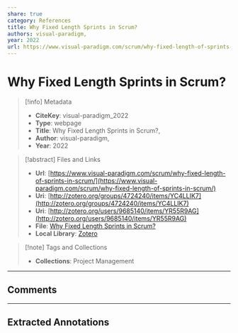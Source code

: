 ```yaml
---
share: true
category: References
title: Why Fixed Length Sprints in Scrum?
authors: visual-paradigm,
year: 2022
url: https://www.visual-paradigm.com/scrum/why-fixed-length-of-sprints-in-scrum/
---
```

  
# Why Fixed Length Sprints in Scrum?  
  
> [!info] Metadata  
> - **CiteKey**: visual-paradigm_2022  
> - **Type**: webpage  
> - **Title**: Why Fixed Length Sprints in Scrum?,   
> - **Author**: visual-paradigm,  
> - **Year**: 2022   
  
> [!abstract] Files and Links  
> - **Url**: [https://www.visual-paradigm.com/scrum/why-fixed-length-of-sprints-in-scrum/](https://www.visual-paradigm.com/scrum/why-fixed-length-of-sprints-in-scrum/)  
> - **Uri**: [http://zotero.org/groups/4724240/items/YC4LLIK7](http://zotero.org/groups/4724240/items/YC4LLIK7)  
> - **Uri**: [http://zotero.org/users/9685140/items/YR55R9AG](http://zotero.org/users/9685140/items/YR55R9AG)  
> - **File**: [Why Fixed Length Sprints in Scrum?](file:///Users/jan/Zotero/storage/MKDQWMK2/why-fixed-length-of-sprints-in-scrum.html)  
> - **Local Library**: [Zotero]((zotero://select/library/items/YR55R9AG))  
  
> [!note] Tags and Collections  
> - **Collections**: Project Management  
  
----  
  
## Comments  
  
  
  
----  
  
## Extracted Annotations  
  
